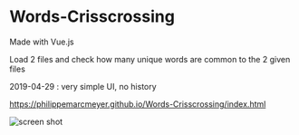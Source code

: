 # Words-Crisscrossing

Made with Vue.js

Load 2 files and check how many unique words are common to the 2 given files

2019-04-29 : very simple UI, no history

https://philippemarcmeyer.github.io/Words-Crisscrossing/index.html

![screen shot](https://raw.githubusercontent.com/PhilippeMarcMeyer/ords-Crisscrossing/master/vue.jpg)

